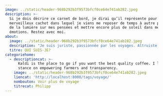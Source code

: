 ```yaml
---
image: ../static/header-968b292b3f9573bfcf0ce64e741ab282.jpeg
description: >-
  Si je dois décrire ce carnet de bord, je dirai qu’il représente pour moi, un
  merveilleux cachot dans lequel je viens me reposer de temps à autre pour faire
  de la lumière sur mes pensées et mettre encore plus de soleil dans mes
  émotions. Restez avec moi.
about:
  image: ../static/header-968b292b3f9573bfcf0ce64e741ab282.jpeg
  description: "Je suis juriste, passionnée par les voyages. Altruiste, j'adore les enfants et les surprises.\_ Aussi, j'aime répandre l'information et raconter de petites histoires éclairées par celles des autres. Vous l'aurez compris, ici je partage avec vous mes  promenades autour du monde.\n"
  titre: QUI SUIS-JE?
categoriehome:
  - descriptioncat: >-
      Kaldi is the place to go if you want the best quality coffee. I love their
      stance on empowering farmers and transparency.
    image: ../static/header-968b292b3f9573bfcf0ce64e741ab282.jpeg
    liencat: 'http://localhost:8000/tags/voyage/'
    nombouton: Voir plus de voyage
    titrecat: Philipp
---
```


